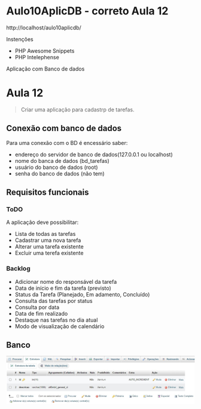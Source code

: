 # Aulo10AplicDB - correto Aula 12
http://localhost/aulo10aplicdb/

Instenções 

- PHP Awesome Snippets
- PHP Intelephense

 Aplicação com Banco de dados

 # Aula 12
 > Criar uma aplicação para cadastrp de tarefas.

 ## Conexão com banco de dados

 Para uma conexão com o BD é encessário saber:
 - endereço do servidor de banco de dados(127.0.0.1 ou localhost)
 - nome do banca de dados (bd_tarefas)
 - usuário do banco de dados (root)
 - senha do banco de dados (não tem)
 
 ## Requisitos funcionais
 ### ToDO
 A aplicação deve possibilitar:
 - Lista de todas as tarefas
 - Cadastrar uma nova tarefa
 - Alterar uma tarefa existente
 - Excluir uma terefa existente

### Backlog
- Adicionar nome do responsável da tarefa
- Data de início e fim da tarefa (previsto)
- Status da Tarefa (Planejado, Em adamento, Concluído)
- Consulta das tarefas por status
- Consulta por data
- Data de fim realizado
- Destaque nas tarefas no dia atual
- Modo de visualização de calendário

## Banco
![](t_tarefas.jpg)